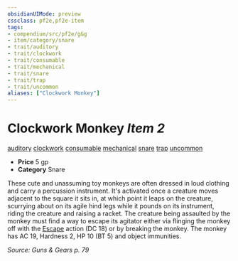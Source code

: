 ```yaml
---
obsidianUIMode: preview
cssclass: pf2e,pf2e-item
tags:
- compendium/src/pf2e/g&g
- item/category/snare
- trait/auditory
- trait/clockwork
- trait/consumable
- trait/mechanical
- trait/snare
- trait/trap
- trait/uncommon
aliases: ["Clockwork Monkey"]
---
```

# Clockwork Monkey *Item 2*  
[auditory](/rules/traits/auditory.md)  [clockwork](/rules/traits/clockwork-g-g.md)  [consumable](/rules/traits/consumable.md)  [mechanical](/rules/traits/mechanical.md)  [snare](/rules/traits/snare.md)  [trap](/rules/traits/trap.md)  [uncommon](/rules/traits/uncommon.md)  

- **Price** 5 gp
- **Category** Snare

These cute and unassuming toy monkeys are often dressed in loud clothing and carry a percussion instrument. It's activated once a creature moves adjacent to the square it sits in, at which point it leaps on the creature, scurrying about on its agile hind legs while it pounds on its instrument, riding the creature and raising a racket. The creature being assaulted by the monkey must find a way to escape its agitator either via flinging the monkey off with the [Escape](/rules/actions/escape.md) action (DC 18) or by breaking the monkey. The monkey has AC 19, Hardness 2, HP 10 (BT 5) and object immunities.

*Source: Guns & Gears p. 79*